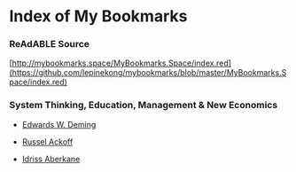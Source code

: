
# Index of My Bookmarks


### ReAdABLE Source

[http://mybookmarks.space/MyBookmarks.Space/index.red](https://github.com/lepinekong/mybookmarks/blob/master/MyBookmarks.Space/index.red)


### System Thinking, Education, Management & New Economics

- [Edwards W. Deming](./deming)
                        
- [Russel Ackoff](./ackoff)
                        
- [Idriss Aberkane](./aberkane)
                        
